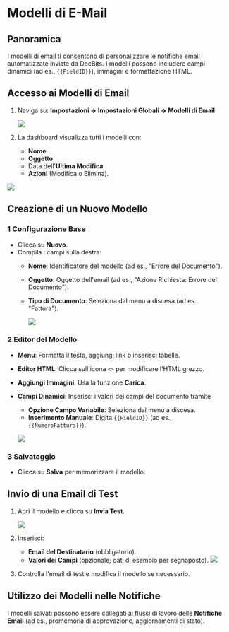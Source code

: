 # Modelli di E-Mail

## **Panoramica**

I modelli di email ti consentono di personalizzare le notifiche email automatizzate inviate da DocBits. I modelli possono includere campi dinamici (ad es., `{{FieldID}}`), immagini e formattazione HTML.

## **Accesso ai Modelli di Email**

1.  Naviga su: **Impostazioni → Impostazioni Globali → Modelli di Email**

    ![](https://docs.docbits.com/~gitbook/image?url=https%3A%2F%2F578966019-files.gitbook.io%2F%7E%2Ffiles%2Fv0%2Fb%2Fgitbook-x-prod.appspot.com%2Fo%2Fspaces%252FT2n2w4uDCJvv7CJ5zrdk%252Fuploads%252FWzjaI1Jinpw0PQHCuwM0%252Fimage.png%3Falt%3Dmedia%26token%3D21f7af41-6ebe-4e25-952f-9ae0b11cade2\&width=768\&dpr=4\&quality=100\&sign=ae789081\&sv=2)
2. La dashboard visualizza tutti i modelli con:
   * **Nome**
   * **Oggetto**
   * Data dell'**Ultima Modifica**
   * **Azioni** (Modifica o Elimina).

![](https://docs.docbits.com/~gitbook/image?url=https%3A%2F%2F578966019-files.gitbook.io%2F%7E%2Ffiles%2Fv0%2Fb%2Fgitbook-x-prod.appspot.com%2Fo%2Fspaces%252FT2n2w4uDCJvv7CJ5zrdk%252Fuploads%252FENN4zipGg75mpi2OooPP%252Fimage.png%3Falt%3Dmedia%26token%3Ddff6d8a8-e5b3-4e52-bee1-e311daba7b64\&width=768\&dpr=4\&quality=100\&sign=4202a84f\&sv=2)

## **Creazione di un Nuovo Modello**

### **1 Configurazione Base**

* Clicca su **Nuovo**.
* Compila i campi sulla destra:
  * **Nome**: Identificatore del modello (ad es., "Errore del Documento").
  * **Oggetto**: Oggetto dell'email (ad es., "Azione Richiesta: Errore del Documento").
  *   **Tipo di Documento**: Seleziona dal menu a discesa (ad es., "Fattura").

      ![](https://docs.docbits.com/~gitbook/image?url=https%3A%2F%2F578966019-files.gitbook.io%2F%7E%2Ffiles%2Fv0%2Fb%2Fgitbook-x-prod.appspot.com%2Fo%2Fspaces%252FT2n2w4uDCJvv7CJ5zrdk%252Fuploads%252FXzmfZBIoyoDS7tTz1qo4%252Fimage.png%3Falt%3Dmedia%26token%3D24547984-2406-41b5-95d6-0f7f45e06258\&width=768\&dpr=4\&quality=100\&sign=f7aa9b89\&sv=2)

### **2 Editor del Modello**

* **Menu**: Formatta il testo, aggiungi link o inserisci tabelle.
* **Editor HTML**: Clicca sull'icona `<>` per modificare l'HTML grezzo.
* **Aggiungi Immagini**: Usa la funzione **Carica**.
*   **Campi Dinamici**: Inserisci i valori dei campi del documento tramite

    * **Opzione Campo Variabile**: Seleziona dal menu a discesa.
    * **Inserimento Manuale**: Digita `{{FieldID}}` (ad es., `{{NumeroFattura}}`).

    ![](https://docs.docbits.com/~gitbook/image?url=https%3A%2F%2F578966019-files.gitbook.io%2F%7E%2Ffiles%2Fv0%2Fb%2Fgitbook-x-prod.appspot.com%2Fo%2Fspaces%252FT2n2w4uDCJvv7CJ5zrdk%252Fuploads%252FFE1lZlOTyWH0yaGTZnvO%252Fimage.png%3Falt%3Dmedia%26token%3D428f9277-7ad7-4c37-b2e9-578b82d64f91\&width=768\&dpr=4\&quality=100\&sign=2a17ce28\&sv=2)

### **3 Salvataggio**

* Clicca su **Salva** per memorizzare il modello.

## **Invio di una Email di Test**

1.  Apri il modello e clicca su **Invia Test**.

    ![](https://docs.docbits.com/~gitbook/image?url=https%3A%2F%2F578966019-files.gitbook.io%2F%7E%2Ffiles%2Fv0%2Fb%2Fgitbook-x-prod.appspot.com%2Fo%2Fspaces%252FT2n2w4uDCJvv7CJ5zrdk%252Fuploads%252FZTskZNsVfWj6IwBmwoR5%252Fimage.png%3Falt%3Dmedia%26token%3D62229942-2ee7-4d58-833c-eb863b18f2d3\&width=768\&dpr=4\&quality=100\&sign=b804f787\&sv=2)
2. Inserisci:
   * **Email del Destinatario** (obbligatorio).
   * **Valori dei Campi** (opzionale; dati di esempio per segnaposto). ![](https://docs.docbits.com/~gitbook/image?url=https%3A%2F%2F578966019-files.gitbook.io%2F%7E%2Ffiles%2Fv0%2Fb%2Fgitbook-x-prod.appspot.com%2Fo%2Fspaces%252FT2n2w4uDCJvv7CJ5zrdk%252Fuploads%252FO2yw8EgefTPSCIhxUFH6%252Fimage.png%3Falt%3Dmedia%26token%3D2acc0067-3698-4565-92d8-6c4ddabe497c\&width=300\&dpr=4\&quality=100\&sign=461ae8e7\&sv=2)
3. Controlla l'email di test e modifica il modello se necessario.

## **Utilizzo dei Modelli nelle Notifiche**

I modelli salvati possono essere collegati ai flussi di lavoro delle **Notifiche Email** (ad es., promemoria di approvazione, aggiornamenti di stato).
